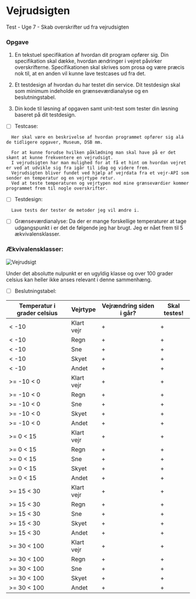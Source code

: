 # Vejrudsigten
Test - Uge 7 - Skab overskrifter ud fra vejrudsigten

### Opgave

1. En tekstuel specifikation af hvordan dit program opfører sig. Din specifikation skal dække, hvordan ændringer i vejret påvirker overskrifterne. Specifikationen skal skrives som prosa og være præcis nok til, at en anden vil kunne lave testcases ud fra det.

2. Et testdesign af hvordan du har testet din service. Dit testdesign skal som minimum indeholde en grænseværdianalyse og en beslutningstabel.

3. Din kode til løsning af opgaven samt unit-test som tester din løsning baseret på dit testdesign.

- [ ] Testcase:
```
  Her skal være en beskrivelse af hvordan programmet opfører sig alá de tidligere opgaver, Museum, DSB mm.
  
  For at kunne forudse hvilken påklædning man skal have på er det skønt at kunne frekventere en vejrudsigt. 
  I vejrudsigten har man mulighed for at få et hint om hvordan vejret er ved at udvikle sig fra igår til idag og videre frem.
  Vejrudsigten bliver fundet ved hjælp af vejrdata fra et vejr-API som sender en temperatur og en vejrtype retur.
  Ved at teste temperaturen og vejrtypen mod mine grænseværdier kommer programmet frem til nogle overskrifter.
```

- [ ] Testdesign:
```
  Lave tests der tester de metoder jeg vil ændre i.
```

- [ ] Grænseværdianalyse:
  Da der er mange forskellige temperaturer at tage udgangspunkt i er det de følgende jeg har brugt.
  Jeg er nået frem til 5 ækvivalensklasser.

### Ækvivalensklasser:
  
![Vejrudsigt](https://user-images.githubusercontent.com/38835602/138444769-dc8b47db-50bc-47c0-ae42-a7a926676aa4.jpg)

Under det absolutte nulpunkt er en ugyldig klasse og over 100 grader celsius kan heller ikke anses relevant i denne sammenhæng.


- [ ] Beslutningstabel:

| Temperatur i grader celsius  | Vejrtype | Vejrændring siden i går? | Skal testes! |
| ------------- | ------------- | --- | ---|
| < -10  | Klart vejr  | + | + |
| < -10  | Regn | + | + |
| < -10  | Sne  | + | + |
| < -10  | Skyet  | + | + |
| < -10  | Andet  | + | + |
| >= -10 < 0  | Klart vejr  | + | + |
| >= -10 < 0  | Regn  | + | + |
| >= -10 < 0  | Sne  | + | + |
| >= -10 < 0  | Skyet  | + | + |
| >= -10 < 0  | Andet  | + | + |
| >= 0 < 15  | Klart vejr  | + | + |
| >= 0 < 15  | Regn  | + | + |
| >= 0 < 15  | Sne  | + | + |
| >= 0 < 15  | Skyet  | + | + |
| >= 0 < 15  | Andet  | + | + |
| >= 15 < 30  | Klart vejr  | + | + |
| >= 15 < 30  | Regn  | + | + |
| >= 15 < 30  | Sne  | + | + |
| >= 15 < 30  | Skyet  | + | + |
| >= 15 < 30  | Andet  | + | + |
| >= 30 < 100  | Klart vejr  | + | + |
| >= 30 < 100  | Regn  | + | + |
| >= 30 < 100  | Sne  | + | + |
| >= 30 < 100  | Skyet  | + | + |
| >= 30 < 100  | Andet  | + | + |
